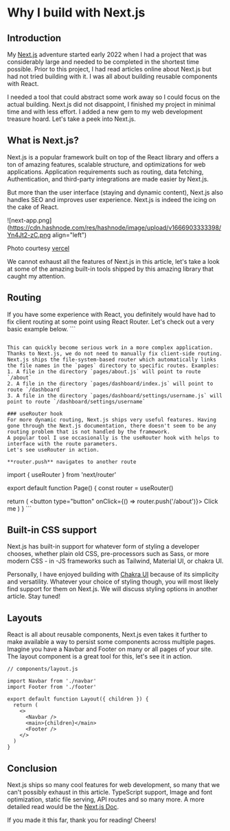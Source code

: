 # Why I build with Next.js

## Introduction

My [Next.js](https://nextjs.org/docs) adventure started early 2022 when I had a project that was considerably large and needed to be completed in the shortest time possible. Prior to this project, I had read articles online about Next.js but had not tried building with it. I was all about building reusable components with React.

I needed a tool that could abstract some work away so I could focus on the actual building. Next.js did not disappoint, I finished my project in minimal time and with less effort. I added a new gem to my web development treasure hoard. Let's take a peek into Next.js.

## What is Next.js?

Next.js is a popular framework built on top of the React library and offers a ton of amazing features, scalable structure, and optimizations for web applications. Application requirements such as routing, data fetching, Authentication, and third-party integrations are made easier by Next.js.

But more than the user interface (staying and dynamic content), Next.js also handles SEO and improves user experience. Next.js is indeed the icing on the cake of React.

![next-app.png](https://cdn.hashnode.com/res/hashnode/image/upload/v1666903333398/Yn4Jt2-zC.png align="left")

Photo courtesy [vercel](https://nextjs.org/learn/foundations/about-nextjs/what-is-nextjs)

We cannot exhaust all the features of Next.js in this article, let's take a look at some of the amazing built-in tools shipped by this amazing library that caught my attention.

## Routing

If you have some experience with React, you definitely would have had to fix client routing at some point using React Router. Let's check out a very basic example below. \`\`\`

```plaintext

This can quickly become serious work in a more complex application. Thanks to Next.js, we do not need to manually fix client-side routing. Next.js ships the file-system-based router which automatically links the file names in the `pages` directory to specific routes. Examples:
1. A file in the directory `pages/about.js` will point to route `/about`
2. A file in the directory `pages/dashboard/index.js` will point to route `/dashboard`
3. A file in the directory `pages/dashboard/settings/username.js` will point to route `/dashboard/settings/username`

### useRouter hook
For more dynamic routing, Next.js ships very useful features. Having gone through the Next.js documentation, there doesn't seem to be any routing problem that is not handled by the framework.
A popular tool I use occasionally is the useRouter hook with helps to interface with the route parameters.
Let's see useRouter in action.

**router.push** navigates to another route
```

import { useRouter } from 'next/router'

export default function Page() { const router = useRouter()

return ( &lt;button type="button" onClick={() =&gt; router.push('/about')}&gt; Click me ) } \`\`\`

## Built-in CSS support

Next.js has built-in support for whatever form of styling a developer chooses, whether plain old CSS, pre-processors such as Sass, or more modern CSS - in -JS frameworks such as Tailwind, Material UI, or chakra UI.

Personally, I have enjoyed building with [Chakra UI](https://chakra-ui.com/) because of its simplicity and versatility. Whatever your choice of styling though, you will most likely find support for them on Next.js. We will discuss styling options in another article. Stay tuned!

## Layouts

React is all about reusable components, Next.js even takes it further to make available a way to persist some components across multiple pages. Imagine you have a Navbar and Footer on many or all pages of your site. The layout component is a great tool for this, let's see it in action.

```plaintext
// components/layout.js

import Navbar from './navbar'
import Footer from './footer'

export default function Layout({ children }) {
  return (
    <>
      <Navbar />
      <main>{children}</main>
      <Footer />
    </>
  )
}
```

## Conclusion

Next.js ships so many cool features for web development, so many that we can't possibly exhaust in this article. TypeScript support, Image and font optimization, static file serving, API routes and so many more. A more detailed read would be the [Next.js Doc](https://nextjs.org/docs/).

If you made it this far, thank you for reading! Cheers!